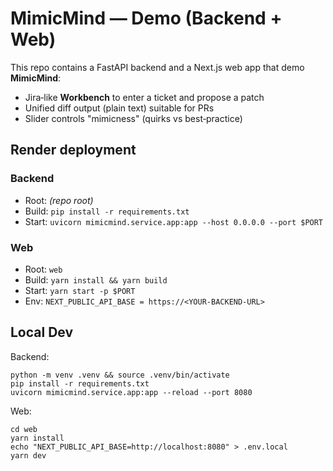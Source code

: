 # MimicMind — Demo (Backend + Web)

This repo contains a FastAPI backend and a Next.js web app that demo **MimicMind**:
- Jira‑like **Workbench** to enter a ticket and propose a patch
- Unified diff output (plain text) suitable for PRs
- Slider controls "mimicness" (quirks vs best‑practice)

## Render deployment

### Backend
- Root: *(repo root)*
- Build: `pip install -r requirements.txt`
- Start: `uvicorn mimicmind.service.app:app --host 0.0.0.0 --port $PORT`

### Web
- Root: `web`
- Build: `yarn install && yarn build`
- Start: `yarn start -p $PORT`
- Env: `NEXT_PUBLIC_API_BASE = https://<YOUR-BACKEND-URL>`

## Local Dev
Backend:
```
python -m venv .venv && source .venv/bin/activate
pip install -r requirements.txt
uvicorn mimicmind.service.app:app --reload --port 8080
```
Web:
```
cd web
yarn install
echo "NEXT_PUBLIC_API_BASE=http://localhost:8080" > .env.local
yarn dev
```
